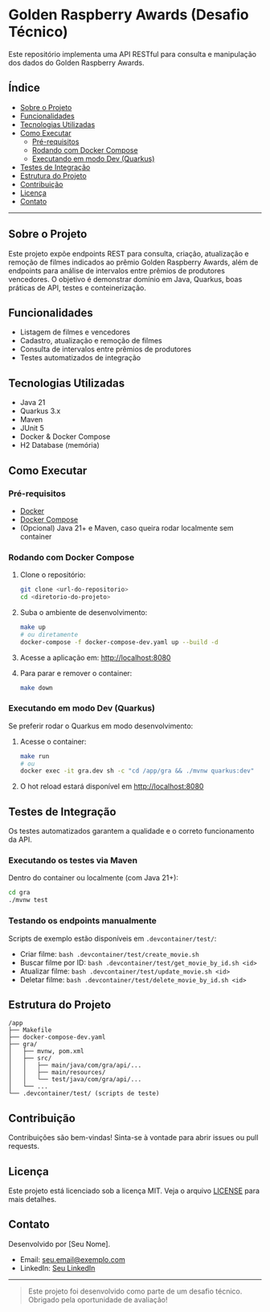 # Golden Raspberry Awards (Desafio Técnico)

Este repositório implementa uma API RESTful para consulta e manipulação dos dados do Golden Raspberry Awards.

## Índice
- [Sobre o Projeto](#sobre-o-projeto)
- [Funcionalidades](#funcionalidades)
- [Tecnologias Utilizadas](#tecnologias-utilizadas)
- [Como Executar](#como-executar)
  - [Pré-requisitos](#pré-requisitos)
  - [Rodando com Docker Compose](#rodando-com-docker-compose)
  - [Executando em modo Dev (Quarkus)](#executando-em-modo-dev-quarkus)
- [Testes de Integração](#testes-de-integração)
- [Estrutura do Projeto](#estrutura-do-projeto)
- [Contribuição](#contribuição)
- [Licença](#licença)
- [Contato](#contato)

---

## Sobre o Projeto
Este projeto expõe endpoints REST para consulta, criação, atualização e remoção de filmes indicados ao prêmio Golden Raspberry Awards, além de endpoints para análise de intervalos entre prêmios de produtores vencedores. O objetivo é demonstrar domínio em Java, Quarkus, boas práticas de API, testes e conteinerização.

## Funcionalidades
- Listagem de filmes e vencedores
- Cadastro, atualização e remoção de filmes
- Consulta de intervalos entre prêmios de produtores
- Testes automatizados de integração

## Tecnologias Utilizadas
- Java 21
- Quarkus 3.x
- Maven
- JUnit 5
- Docker & Docker Compose
- H2 Database (memória)

## Como Executar

### Pré-requisitos
- [Docker](https://www.docker.com/)
- [Docker Compose](https://docs.docker.com/compose/)
- (Opcional) Java 21+ e Maven, caso queira rodar localmente sem container

### Rodando com Docker Compose
1. Clone o repositório:
   ```bash
   git clone <url-do-repositorio>
   cd <diretorio-do-projeto>
   ```
2. Suba o ambiente de desenvolvimento:
   ```bash
   make up
   # ou diretamente
   docker-compose -f docker-compose-dev.yaml up --build -d
   ```
3. Acesse a aplicação em: [http://localhost:8080](http://localhost:8080)

4. Para parar e remover o container:
   ```bash
   make down
   ```

### Executando em modo Dev (Quarkus)
Se preferir rodar o Quarkus em modo desenvolvimento:

1. Acesse o container:
   ```bash
   make run
   # ou
   docker exec -it gra.dev sh -c "cd /app/gra && ./mvnw quarkus:dev"
   ```
2. O hot reload estará disponível em [http://localhost:8080](http://localhost:8080)

## Testes de Integração
Os testes automatizados garantem a qualidade e o correto funcionamento da API.

### Executando os testes via Maven
Dentro do container ou localmente (com Java 21+):
```bash
cd gra
./mvnw test
```

### Testando os endpoints manualmente
Scripts de exemplo estão disponíveis em `.devcontainer/test/`:
- Criar filme: `bash .devcontainer/test/create_movie.sh`
- Buscar filme por ID: `bash .devcontainer/test/get_movie_by_id.sh <id>`
- Atualizar filme: `bash .devcontainer/test/update_movie.sh <id>`
- Deletar filme: `bash .devcontainer/test/delete_movie_by_id.sh <id>`

## Estrutura do Projeto
```
/app
├── Makefile
├── docker-compose-dev.yaml
├── gra/
│   ├── mvnw, pom.xml
│   ├── src/
│   │   ├── main/java/com/gra/api/...
│   │   ├── main/resources/
│   │   └── test/java/com/gra/api/...
│   └── ...
└── .devcontainer/test/ (scripts de teste)
```

## Contribuição
Contribuições são bem-vindas! Sinta-se à vontade para abrir issues ou pull requests.

## Licença
Este projeto está licenciado sob a licença MIT. Veja o arquivo [LICENSE](LICENSE) para mais detalhes.

## Contato
Desenvolvido por [Seu Nome].
- Email: seu.email@exemplo.com
- LinkedIn: [Seu LinkedIn](https://www.linkedin.com/)

---

> Este projeto foi desenvolvido como parte de um desafio técnico. Obrigado pela oportunidade de avaliação!
